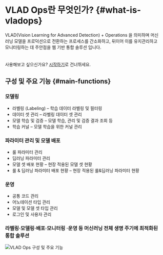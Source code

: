 # VLAD Ops란 무엇인가? {#what-is-vladops}

VLAD(Vision Learning for Advanced Detection) + Operations 을 의미하며 머신 러닝 모델을 프로덕션으로 전환하는 프로세스를 간소화하고, 뒤이어 이를 유지관리하고 모니터링하는 데 주안점을 웹 기반 통합 솔루션 입니다.


<div class="tip custom-block" style="padding-top: 8px">

사용해보고 싶으신가요? [시작하기](./getting-started)로 건너뛰세요.

</div>

## 구성 및 주요 기능 {#main-functions}

### 모델링
- 라벨링 (Labeling) – 학습 데이터 라벨링 및 필터링
- 데이터 셋 관리 – 라벨링 데이터 셋 관리
- 모델 학습 및 검증 – 모델 학습, 관리 및 검증 결과 조회 등
- 학습 커널 – 모델 학습을 위한 커널 관리

### 파라미터 관리 및 모델 배포
- 룰 파라미터 관리
- 딥러닝 파라미터 관리
- 모델 셋 배포 현황 – 현장 적용된 모델 셋 현황
- 룰 & 딥러닝 파라미터 배포 현황 – 현장 적용된 룰&딥러닝 파라미터 현황

<!-- ### 리포트 ###
- 판정 결과 리포트 – 판정 결과 Raw Data 및 리포트 확인
- 불량 결과 데이터 확인
- 미검 및 과검 데이터 확인 -->

### 운영
- 공통 코드 관리
- 어노테이션 타입 관리
- 모델 및 모델 셋 타입 관리
- 로그인 및 사용자 관리

### 라벨링·모델링·배포·모니터링 ·운영  등 머신러닝 전체 생명 주기에 최적화된 통합 솔루션
<!-- 이미지 추가 -->
![VLAD Ops 구성 및 주요 기능](/ko/main-functions.png)